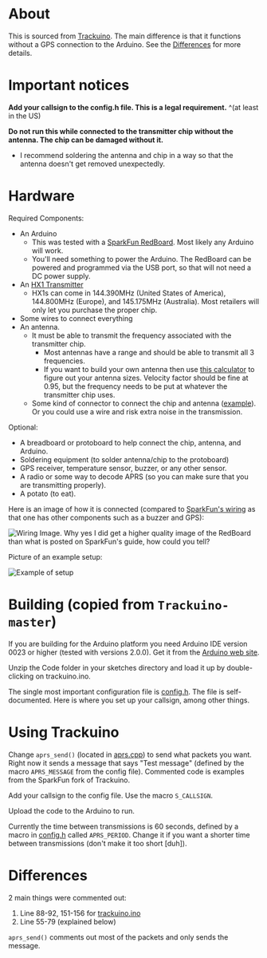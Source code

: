 # About

This is sourced from [Trackuino](https://github.com/trackuino/trackuino). The main difference is that it functions without a GPS connection to the Arduino. See the [Differences](/README.md#Differences) for more details.

# Important notices

**Add your callsign to the config.h file. This is a legal requirement.** ^(at least in the US)

**Do not run this while connected to the transmitter chip without the antenna. The chip can be damaged without it.**
- I recommend soldering the antenna and chip in a way so that the antenna doesn't get removed unexpectedly.

# Hardware

Required Components:

* An Arduino
  * This was tested with a [SparkFun RedBoard](https://www.sparkfun.com/products/13975). Most likely any Arduino will work.
  * You'll need something to power the Arduino. The RedBoard can be powered and programmed via the USB port, so that will not need a DC power supply.
* An [HX1 Transmitter](http://www.radiometrix.com/content/hx1)
  * HX1s can come in 144.390MHz (United States of America), 144.800MHz (Europe), and 145.175MHz (Australia). Most retailers will only let you purchase the proper chip.
* Some wires to connect everything
* An antenna.
  * It must be able to transmit the frequency associated with the transmitter chip.
    * Most antennas have a range and should be able to transmit all 3 frequencies.
    * If you want to build your own antenna then use [this calculator](https://m0ukd.com/calculators/quarter-wave-ground-plane-antenna-calculator/) to figure out your antenna sizes. Velocity factor should be fine at 0.95, but the frequency needs to be put at whatever the transmitter chip uses.
  * Some kind of connector to connect the chip and antenna ([example](https://www.adafruit.com/product/4642)). Or you could use a wire and risk extra noise in the transmission.

Optional:

* A breadboard or protoboard to help connect the chip, antenna, and Arduino.
* Soldering equipment (to solder antenna/chip to the protoboard)
* GPS receiver, temperature sensor, buzzer, or any other sensor.
* A radio or some way to decode APRS (so you can make sure that you are transmitting properly).
* A potato (to eat).

Here is an image of how it is connected (compared to [SparkFun's wiring](https://learn.sparkfun.com/tutorials/hx1-aprs-transmitter-hookup-guide#connecting-to-trackuino) as that one has other components such as a buzzer and GPS):

![Wiring Image. Why yes I did get a higher quality image of the RedBoard than what is posted on SparkFun's guide, how could you tell?](/Images/Diagram.png)

Picture of an example setup:

![Example of setup](/Images/Setup.png)

# Building (copied from ``Trackuino-master``)

If you are building for the Arduino platform you need Arduino IDE version 0023 or higher (tested with versions 2.0.0). Get it from the [Arduino web site](http://arduino.cc/).

Unzip the Code folder in your sketches directory and load it up by double-clicking on trackuino.ino.

The single most important configuration file is [config.h](/Code/config.h). The file is self-documented. Here is where you set up your callsign, among other things.

# Using Trackuino

Change ``aprs_send()`` (located in [aprs.cpp](/Code/aprs.cpp)) to send what packets you want. Right now it sends a message that says "Test message" (defined by the macro `APRS_MESSAGE` from the config file). Commented code is examples from the SparkFun fork of Trackuino.

Add your callsign to the config file. Use the macro `S_CALLSIGN`.

Upload the code to the Arduino to run.

Currently the time between transmissions is 60 seconds, defined by a macro in [config.h](/Code/config.h) called `APRS_PERIOD`. Change it if you want a shorter time between transmissions (don't make it too short [duh]).

# Differences

2 main things were commented out:
1. Line 88-92, 151-156 for [trackuino.ino](/Code/trackuino.ino)
2. Line 55-79 (explained below)

``aprs_send()`` comments out most of the packets and only sends the message. 
